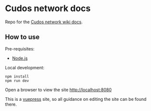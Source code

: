 # Cudos network docs

Repo for the [Cudos network wiki docs](https://cudos-network-docs.netlify.app/).

## How to use

Pre-requisites:
- [Node.js](https://www.nodejs.org/)

Local development:
```
npm install
npm run dev
```

Open a browser to view the site [http://localhost:8080](http://localhost:8080)

This is a [vuepress](https://vuepress.vuejs.org/) site, so all guidance on editing the site can be found there.
